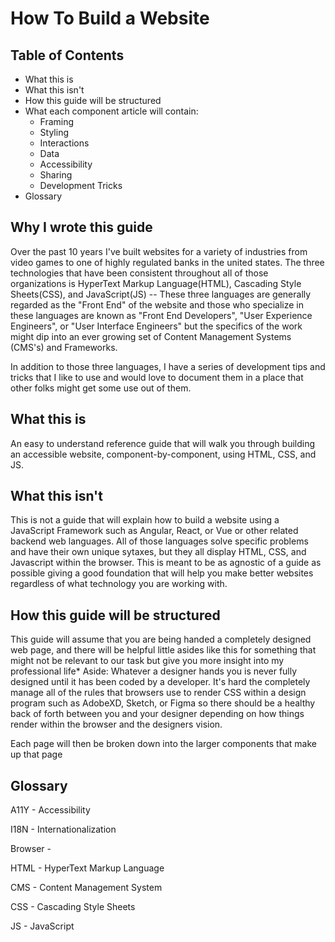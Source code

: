 # How To Build a Website

## Table of Contents
- What this is
- What this isn't
- How this guide will be structured
- What each component article will contain:
  - Framing
  - Styling
  - Interactions
  - Data
  - Accessibility
  - Sharing
  - Development Tricks
- Glossary

## Why I wrote this guide
Over the past 10 years I've built websites for a variety of industries from video games to one of highly regulated banks in the united states. The three technologies that have been consistent throughout all of those organizations is HyperText Markup Language(HTML), Cascading Style Sheets(CSS), and JavaScript(JS) -- These three languages are generally regarded as the "Front End" of the website and those who specialize in these languages are known as "Front End Developers", "User Experience Engineers", or "User Interface Engineers" but the specifics of the work might dip into an ever growing set of Content Management Systems (CMS's) and Frameworks.

In addition to those three languages, I have a series of development tips and tricks that I like to use and would love to document them in a place that other folks might get some use out of them.

## What this is
An easy to understand reference guide that will walk you through building an accessible website, component-by-component, using HTML, CSS, and JS.

## What this isn't
This is not a guide that will explain how to build a website using a JavaScript Framework such as Angular, React, or Vue or other related backend web languages. All of those languages solve specific problems and have their own unique sytaxes, but they all display HTML, CSS, and Javascript within the browser. This is meant to be as agnostic of a guide as possible giving a good foundation that will help you make better websites regardless of what technology you are working with.

## How this guide will be structured
This guide will assume that you are being handed a completely designed web page, and there will be helpful little asides like this for something that might not be relevant to our task but give you more insight into my professional life*
Aside: Whatever a designer hands you is never fully designed until it has been coded by a developer. It's hard the completely manage all of the rules that browsers use to render CSS within a design program such as AdobeXD, Sketch, or Figma so there should be a healthy back of forth between you and your designer depending on how things render within the browser and the designers vision.

Each page will then be broken down into the larger components that make up that page

<Visual of a design and a component overlay right next to it>

## Glossary
A11Y - Accessibility

I18N - Internationalization

Browser - 

HTML - HyperText Markup Language

CMS - Content Management System

CSS - Cascading Style Sheets

JS - JavaScript
